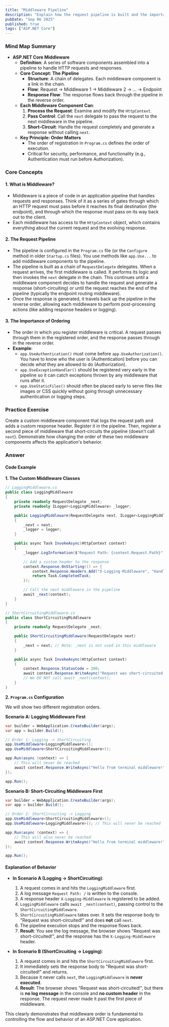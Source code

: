 ```yaml
---
title: "Middleware Pipeline"
description: "Explain how the request pipeline is built and the importance of middleware ordering."
pubDate: "Sep 06 2025"
published: true
tags: ["ASP.NET Core"]
---
```


### Mind Map Summary

- **ASP.NET Core Middleware**
  - **Definition**: A series of software components assembled into a pipeline to handle HTTP requests and responses.
  - **Core Concept: The Pipeline**
    - **Structure**: A chain of delegates. Each middleware component is a link in the chain.
    - **Flow**: Request -> Middleware 1 -> Middleware 2 -> ... -> Endpoint
    - **Response Flow**: The response flows back through the pipeline in the reverse order.
  - **Each Middleware Component Can**:
    1.  **Process the Request**: Examine and modify the `HttpContext`.
    2.  **Pass Control**: Call the `next` delegate to pass the request to the next middleware in the pipeline.
    3.  **Short-Circuit**: Handle the request completely and generate a response without calling `next`.
  - **Key Principle: Order Matters**
    - The order of registration in `Program.cs` defines the order of execution.
    - Critical for security, performance, and functionality (e.g., Authentication must run before Authorization).

### Core Concepts

#### 1. What is Middleware?
- Middleware is a piece of code in an application pipeline that handles requests and responses. Think of it as a series of gates through which an HTTP request must pass before it reaches its final destination (the endpoint), and through which the response must pass on its way back out to the client.
- Each middleware has access to the `HttpContext` object, which contains everything about the current request and the evolving response.

#### 2. The Request Pipeline
- The pipeline is configured in the `Program.cs` file (or the `Configure` method in older `Startup.cs` files). You use methods like `app.Use...` to add middleware components to the pipeline.
- The pipeline is built as a chain of `RequestDelegate` delegates. When a request arrives, the first middleware is called. It performs its logic and then invokes the `next` delegate in the chain. This continues until a middleware component decides to handle the request and generate a response (short-circuiting) or until the request reaches the end of the pipeline (typically the endpoint routing middleware).
- Once the response is generated, it travels back up the pipeline in the reverse order, allowing each middleware to perform post-processing actions (like adding response headers or logging).

#### 3. The Importance of Ordering
- The order in which you register middleware is critical. A request passes through them in the registered order, and the response passes through in the reverse order.
- **Example**: 
  - `app.UseAuthentication()` must come before `app.UseAuthorization()`. You have to know *who* the user is (Authentication) before you can decide *what* they are allowed to do (Authorization).
  - `app.UseExceptionHandler()` should be registered very early in the pipeline so it can catch exceptions thrown by any middleware that runs after it.
  - `app.UseStaticFiles()` should often be placed early to serve files like images or CSS quickly without going through unnecessary authentication or logging steps.

### Practice Exercise

Create a custom middleware component that logs the request path and adds a custom response header. Register it in the pipeline. Then, register a second piece of middleware that short-circuits the pipeline (doesn't call `next`). Demonstrate how changing the order of these two middleware components affects the application's behavior.

### Answer

#### Code Example

**1. The Custom Middleware Classes**

```csharp
// LoggingMiddleware.cs
public class LoggingMiddleware
{
    private readonly RequestDelegate _next;
    private readonly ILogger<LoggingMiddleware> _logger;

    public LoggingMiddleware(RequestDelegate next, ILogger<LoggingMiddleware> logger)
    {
        _next = next;
        _logger = logger;
    }

    public async Task InvokeAsync(HttpContext context)
    {
        _logger.LogInformation($"Request Path: {context.Request.Path}");

        // Add a custom header to the response
        context.Response.OnStarting(() => {
            context.Response.Headers.Add("X-Logging-Middleware", "Handled");
            return Task.CompletedTask;
        });

        // Call the next middleware in the pipeline
        await _next(context);
    }
}

// ShortCircuitingMiddleware.cs
public class ShortCircuitingMiddleware
{
    private readonly RequestDelegate _next;

    public ShortCircuitingMiddleware(RequestDelegate next)
    {
        _next = next; // Note: _next is not used in this middleware
    }

    public async Task InvokeAsync(HttpContext context)
    {
        context.Response.StatusCode = 200;
        await context.Response.WriteAsync("Request was short-circuited!");
        // We DO NOT call await _next(context);
    }
}
```

**2. `Program.cs` Configuration**

We will show two different registration orders.

**Scenario A: Logging Middleware First**

```csharp
var builder = WebApplication.CreateBuilder(args);
var app = builder.Build();

// Order 1: Logging -> ShortCircuiting
app.UseMiddleware<LoggingMiddleware>();
app.UseMiddleware<ShortCircuitingMiddleware>();

app.Run(async (context) => {
    // This will never be reached
    await context.Response.WriteAsync("Hello from terminal middleware!");
});

app.Run();
```

**Scenario B: Short-Circuiting Middleware First**

```csharp
var builder = WebApplication.CreateBuilder(args);
var app = builder.Build();

// Order 2: ShortCircuiting -> Logging
app.UseMiddleware<ShortCircuitingMiddleware>();
app.UseMiddleware<LoggingMiddleware>(); // This will never be reached

app.Run(async (context) => {
    // This will also never be reached
    await context.Response.WriteAsync("Hello from terminal middleware!");
});

app.Run();
```

#### Explanation of Behavior

- **In Scenario A (Logging -> ShortCircuiting)**:
  1.  A request comes in and hits the `LoggingMiddleware` first.
  2.  A log message `Request Path: /` is written to the console.
  3.  A response header `X-Logging-Middleware` is registered to be added.
  4.  `LoggingMiddleware` calls `await _next(context)`, passing control to the `ShortCircuitingMiddleware`.
  5.  `ShortCircuitingMiddleware` takes over. It sets the response body to "Request was short-circuited!" and does **not** call `next`.
  6.  The pipeline execution stops and the response flows back.
  7.  **Result**: You see the log message, the browser shows "Request was short-circuited!", and the response has the `X-Logging-Middleware` header.

- **In Scenario B (ShortCircuiting -> Logging)**:
  1.  A request comes in and hits the `ShortCircuitingMiddleware` first.
  2.  It immediately sets the response body to "Request was short-circuited!" and returns.
  3.  Because it never calls `next`, the `LoggingMiddleware` is **never executed**.
  4.  **Result**: The browser shows "Request was short-circuited!", but there is **no log message** in the console and **no custom header** in the response. The request never made it past the first piece of middleware.

This clearly demonstrates that middleware order is fundamental to controlling the flow and behavior of an ASP.NET Core application.